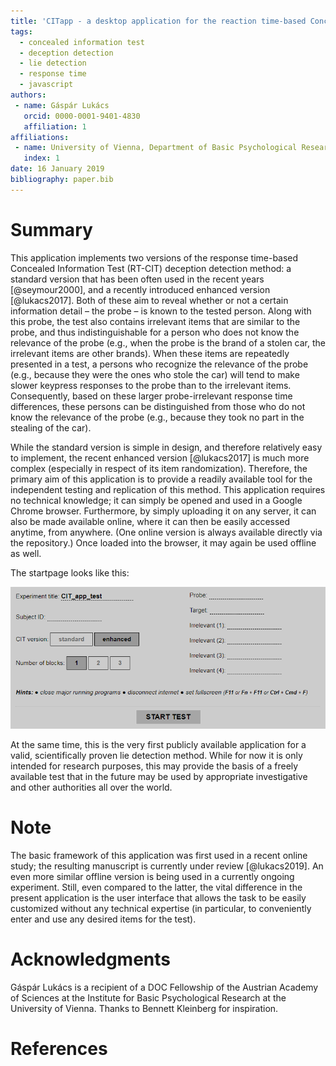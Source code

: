 ```yaml
---
title: 'CITapp - a desktop application for the reaction time-based Concealed Information Test'
tags:
  - concealed information test
  - deception detection
  - lie detection
  - response time
  - javascript
authors:
 - name: Gáspár Lukács
   orcid: 0000-0001-9401-4830
   affiliation: 1
affiliations:
 - name: University of Vienna, Department of Basic Psychological Research and Research Methods, Austria
   index: 1
date: 16 January 2019
bibliography: paper.bib
---
```


# Summary

This application implements two versions of the response time-based Concealed Information Test (RT-CIT) deception detection method: a standard version that has been often used in the recent years [@seymour2000], and a recently introduced enhanced version [@lukacs2017]. Both of these aim to reveal whether or not a certain information detail – the probe – is known to the tested person. Along with this probe, the test also contains irrelevant items that are similar to the probe, and thus indistinguishable for a person who does not know the relevance of the probe (e.g., when the probe is the brand of a stolen car, the irrelevant items are other brands). When these items are repeatedly presented in a test, a persons who recognize the relevance of the probe (e.g., because they were the ones who stole the car) will tend to make slower keypress responses to the probe than to the irrelevant items. Consequently, based on these larger probe-irrelevant response time differences, these persons can be distinguished from those who do not know the relevance of the probe (e.g., because they took no part in the stealing of the car).

While the standard version is simple in design, and therefore relatively easy to implement, the recent enhanced version [@lukacs2017] is much more complex (especially in respect of its item randomization). Therefore, the primary aim of this application is to provide a readily available tool for the independent testing and replication of this method. This application requires no technical knowledge; it can simply be opened and used in a Google Chrome browser. Furthermore, by simply uploading it on any server, it can also be made available online, where it can then be easily accessed anytime, from anywhere. (One online version is always available directly via the repository.) Once loaded into the browser, it may again be used offline as well.

The startpage looks like this:

![Startpage screenshot](startpage.png)

At the same time, this is the very first publicly available application for a valid, scientifically proven lie detection method. While for now it is only intended for research purposes, this may provide the basis of a freely available test that in the future may be used by appropriate investigative and other authorities all over the world. 

# Note

The basic framework of this application was first used in a recent online study; the resulting manuscript is currently under review [@lukacs2019]. An even more similar offline version is being used in a currently ongoing experiment. Still, even compared to the latter, the vital difference in the present application is the user interface that allows the task to be easily customized without any technical expertise (in particular, to conveniently enter and use any desired items for the test).

# Acknowledgments

Gáspár Lukács is a recipient of a DOC Fellowship of the Austrian Academy of Sciences at the Institute for Basic Psychological Research at the University of Vienna. Thanks to Bennett Kleinberg for inspiration.

# References